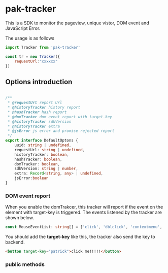 # pak-tracker

This is a SDK to monitor the pageview, unique vistor, DOM event and JavaScript Error.

The usage is as follows


```js
import Tracker from 'pak-tracker'

const tr = new Tracker({
    requestUrl:"xxxxxx"
})

```

## Options introduction
```ts

/**
 * @requestUrl report Url
 * @historyTracker history report
 * @hashTracker hash report
 * @domTracker dom event report with target-key
 * @historyTracker sdkVersion 
 * @historyTracker extra 
 * @jsError js error and promise rejected report
 */
export interface DefaultOptons {
    uuid: string | undefined,
    requestUrl: string | undefined,
    historyTracker: boolean,
    hashTracker: boolean,
    domTracker: boolean,
    sdkVersion: string | number,
    extra: Record<string, any> | undefined,
    jsError:boolean
}
```

### DOM event report

When you enable the domTrakcer, this tracker will report if the event on the element with target-key is triggered. The events listened by the tracker are shown below. 
```ts
const MouseEventList: string[] = ['click', 'dblclick', 'contextmenu', 'mousedown', 'mouseup', 'mouseenter', 'mouseout', 'mouseover'];
```

You should add the **target-key** like this, the tracker also send the key to backend.
```html
<button target-key="patrick">click me!!!!!</button>
```

### public methods

``` setUserId
